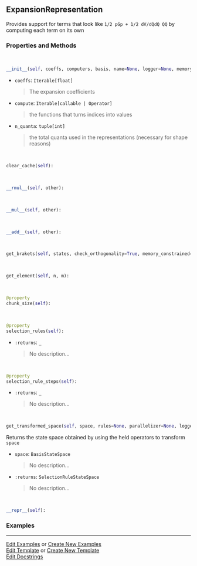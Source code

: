 ## <a id="Psience.BasisReps.Representations.ExpansionRepresentation">ExpansionRepresentation</a>
Provides support for terms that look like `1/2 pGp + 1/2 dV/dQdQ QQ` by computing each term on its own

### Properties and Methods
<a id="Psience.BasisReps.Representations.ExpansionRepresentation.__init__" class="docs-object-method">&nbsp;</a>
```python
__init__(self, coeffs, computers, basis, name=None, logger=None, memory_constrained=False): 
```

- `coeffs`: `Iterable[float]`
    >The expansion coefficients
- `compute`: `Iterable[callable | Operator]`
    >the functions that turns indices into values
- `n_quanta`: `tuple[int]`
    >the total quanta used in the representations (necessary for shape reasons)

<a id="Psience.BasisReps.Representations.ExpansionRepresentation.clear_cache" class="docs-object-method">&nbsp;</a>
```python
clear_cache(self): 
```

<a id="Psience.BasisReps.Representations.ExpansionRepresentation.__rmul__" class="docs-object-method">&nbsp;</a>
```python
__rmul__(self, other): 
```

<a id="Psience.BasisReps.Representations.ExpansionRepresentation.__mul__" class="docs-object-method">&nbsp;</a>
```python
__mul__(self, other): 
```

<a id="Psience.BasisReps.Representations.ExpansionRepresentation.__add__" class="docs-object-method">&nbsp;</a>
```python
__add__(self, other): 
```

<a id="Psience.BasisReps.Representations.ExpansionRepresentation.get_brakets" class="docs-object-method">&nbsp;</a>
```python
get_brakets(self, states, check_orthogonality=True, memory_constrained=False): 
```

<a id="Psience.BasisReps.Representations.ExpansionRepresentation.get_element" class="docs-object-method">&nbsp;</a>
```python
get_element(self, n, m): 
```

<a id="Psience.BasisReps.Representations.ExpansionRepresentation.chunk_size" class="docs-object-method">&nbsp;</a>
```python
@property
chunk_size(self): 
```

<a id="Psience.BasisReps.Representations.ExpansionRepresentation.selection_rules" class="docs-object-method">&nbsp;</a>
```python
@property
selection_rules(self): 
```

- `:returns`: `_`
    >No description...

<a id="Psience.BasisReps.Representations.ExpansionRepresentation.selection_rule_steps" class="docs-object-method">&nbsp;</a>
```python
@property
selection_rule_steps(self): 
```

- `:returns`: `_`
    >No description...

<a id="Psience.BasisReps.Representations.ExpansionRepresentation.get_transformed_space" class="docs-object-method">&nbsp;</a>
```python
get_transformed_space(self, space, rules=None, parallelizer=None, logger=None, **opts): 
```
Returns the state space obtained by using the
        held operators to transform `space`
- `space`: `BasisStateSpace`
    >No description...
- `:returns`: `SelectionRuleStateSpace`
    >No description...

<a id="Psience.BasisReps.Representations.ExpansionRepresentation.__repr__" class="docs-object-method">&nbsp;</a>
```python
__repr__(self): 
```

### Examples




___

[Edit Examples](https://github.com/McCoyGroup/Psience/edit/edit/ci/examples/ci/docs/Psience/BasisReps/Representations/ExpansionRepresentation.md) or 
[Create New Examples](https://github.com/McCoyGroup/Psience/new/edit/?filename=ci/examples/ci/docs/Psience/BasisReps/Representations/ExpansionRepresentation.md) <br/>
[Edit Template](https://github.com/McCoyGroup/Psience/edit/edit/ci/docs/ci/docs/Psience/BasisReps/Representations/ExpansionRepresentation.md) or 
[Create New Template](https://github.com/McCoyGroup/Psience/new/edit/?filename=ci/docs/templates/ci/docs/Psience/BasisReps/Representations/ExpansionRepresentation.md) <br/>
[Edit Docstrings](https://github.com/McCoyGroup/Psience/edit/edit/Psience/BasisReps/Representations.py?message=Update%20Docs)